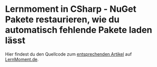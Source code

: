 # Lernmoment in CSharp - NuGet Pakete restaurieren, wie du automatisch fehlende Pakete laden lässt

Hier findest du den Quellcode zum [entsprechenden Artikel](http://www.lernmoment.de/csharp-programmieren/nuget-pakete-restaurieren/) auf [LernMoment.de](http://www.lernmoment.de).